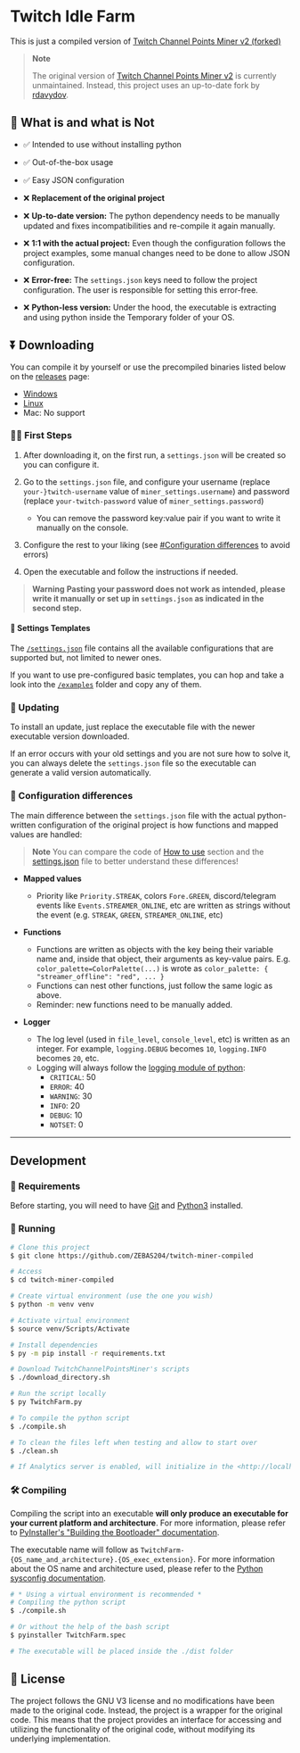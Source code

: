 # Twitch Idle Farm

This is just a compiled version of [Twitch Channel Points Miner v2 (forked)](https://github.com/rdavydov/Twitch-Channel-Points-Miner-v2)

> **Note**
>
> The original version of [Twitch Channel Points Miner v2](https://github.com/Tkd-Alex/Twitch-Channel-Points-Miner-v2) is currently unmaintained. Instead, this project uses an up-to-date fork by [rdavydov](https://github.com/rdavydov).

## 📛 What is and what is Not

* ✅ Intended to use without installing python

* ✅ Out-of-the-box usage

* ✅ Easy JSON configuration

* ❌ **Replacement of the original project**

* ❌ **Up-to-date version:** The python dependency needs to be manually updated and fixes incompatibilities and re-compile it again manually.

* ❌ **1:1 with the actual project:** Even though the configuration follows the project examples, some manual changes need to be done to allow JSON configuration.

* ❌ **Error-free:** The `settings.json` keys need to follow the project configuration. The user is responsible for setting this error-free.

* ❌ **Python-less version:** Under the hood, the executable is extracting and using python inside the Temporary folder of your OS.

## ⏬ Downloading

You can compile it by yourself or use the precompiled binaries listed below on the [releases](https://github.com/ZEBAS204/twitch-miner-compiled/releases) page:

* [Windows](https://github.com/ZEBAS204/twitch-miner-compiled/releases/latest/download/TwitchFarm-win-amd64.exe)
* [Linux](https://github.com/ZEBAS204/twitch-miner-compiled/releases/latest/download/TwitchFarm-linux-x86_64)
* Mac: No support

### 🏃‍♂️ First Steps

1. After downloading it, on the first run, a `settings.json` will be created so you can configure it.
2. Go to the `settings.json` file, and configure your username (replace `your-}twitch-username` value of `miner_settings.username`) and password (replace `your-twitch-password` value of `miner_settings.password`)
   * You can remove the password key:value pair if you want to write it manually on the console.

3. Configure the rest to your liking (see [#Configuration differences](#-configuration-differences) to avoid errors)
4. Open the executable and follow the instructions if needed.

> **Warning**
> **Pasting your password does not work as intended, please write it manually or set up in `settings.json` as indicated in the second step.**

#### 📜 Settings Templates

The [`/settings.json`](/settings.json) file contains all the available configurations that are supported but, not limited to newer ones.

If you want to use pre-configured basic templates, you can hop and take a look into the [`/examples`](/examples) folder and copy any of them.

### 🔄 Updating

To install an update, just replace the executable file with the newer executable version downloaded.

If an error occurs with your old settings and you are not sure how to solve it, you can always delete the `settings.json` file so the executable can generate a valid version automatically.

### 🔀 Configuration differences

The main difference between the `settings.json` file with the actual python-written configuration of the original project is how functions and mapped values are handled:

> **Note** You can compare the code of [How to use](https://github.com/rdavydov/Twitch-Channel-Points-Miner-v2#how-to-use) section and the [settings.json](/settings.json) file to better understand these differences!

* **Mapped values**
  * Priority like `Priority.STREAK`, colors `Fore.GREEN`, discord/telegram events like `Events.STREAMER_ONLINE`, etc are written as strings without the event (e.g. `STREAK`, `GREEN`, `STREAMER_ONLINE`, etc)

* **Functions**
  * Functions are written as objects with the key being their variable name and, inside that object, their arguments as key-value pairs. E.g. `color_palette=ColorPalette(...)` is wrote as `color_palette: { "streamer_offline": "red", ... }`
  * Functions can nest other functions, just follow the same logic as above.
  * Reminder: new functions need to be manually added.

* **Logger**
  * The log level (used in `file_level`, `console_level`, etc) is written as an integer. For example, `logging.DEBUG` becomes `10`, `logging.INFO` becomes `20`, etc.
  * Logging will always follow the [logging module of python](https://docs.python.org/3/library/logging.html#logging-levels):
    * `CRITICAL`: 50
    * `ERROR`: 40
    * `WARNING`: 30
    * `INFO`: 20
    * `DEBUG`: 10
    * `NOTSET`: 0

---

## Development

### 📂 Requirements

Before starting, you will need to have [Git](https://git-scm.com) and [Python3](https://www.python.org/) installed.

### 🚀 Running

```bash
# Clone this project
$ git clone https://github.com/ZEBAS204/twitch-miner-compiled

# Access
$ cd twitch-miner-compiled

# Create virtual environment (use the one you wish)
$ python -m venv venv

# Activate virtual environment
$ source venv/Scripts/Activate

# Install dependencies
$ py -m pip install -r requirements.txt

# Download TwitchChannelPointsMiner's scripts
$ ./download_directory.sh

# Run the script locally
$ py TwitchFarm.py

# To compile the python script
$ ./compile.sh

# To clean the files left when testing and allow to start over
$ ./clean.sh

# If Analytics server is enabled, will initialize in the <http://localhost:5000>
```

### 🛠️ Compiling

Compiling the script into an executable **will only produce an executable for your current platform and architecture**. For more information, please refer to [PyInstaller's "Building the Bootloader" documentation](https://pyinstaller.readthedocs.io/en/stable/bootloader-building.html).

The executable name will follow as `TwitchFarm-{OS_name_and_architecture}.{OS_exec_extension}`.
For more information about the OS name and architecture used, please refer to the [Python sysconfig documentation](https://docs.python.org/3/library/sysconfig.html#sysconfig.get_platform).

```bash
# * Using a virtual environment is recommended *
# Compiling the python script
$ ./compile.sh

# Or without the help of the bash script
$ pyinstaller TwitchFarm.spec

# The executable will be placed inside the ./dist folder
```

## 📝 License

The project follows the GNU V3 license and no modifications have been made to the original code. Instead, the project is a wrapper for the original code. This means that the project provides an interface for accessing and utilizing the functionality of the original code, without modifying its underlying implementation.
